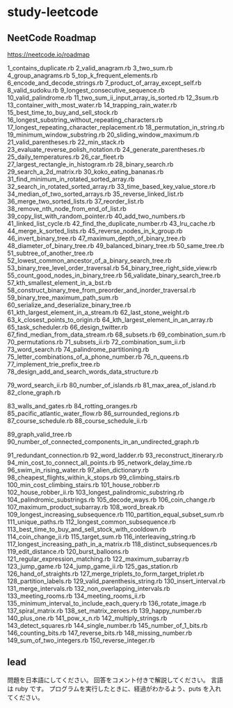 # study-leetcode

## NeetCode Roadmap

https://neetcode.io/roadmap

1_contains_duplicate.rb
2_valid_anagram.rb
3_two_sum.rb
4_group_anagrams.rb
5_top_k_frequent_elements.rb
6_encode_and_decode_strings.rb
7_product_of_array_except_self.rb
8_valid_sudoku.rb
9_longest_consecutive_sequence.rb
10_valid_palindrome.rb
11_two_sum_ii_input_array_is_sorted.rb
12_3sum.rb
13_container_with_most_water.rb
14_trapping_rain_water.rb
15_best_time_to_buy_and_sell_stock.rb
16_longest_substring_without_repeating_characters.rb
17_longest_repeating_character_replacement.rb
18_permutation_in_string.rb
19_minimum_window_substring.rb
20_sliding_window_maximum.rb
21_valid_parentheses.rb
22_min_stack.rb
23_evaluate_reverse_polish_notation.rb
24_generate_parentheses.rb
25_daily_temperatures.rb
26_car_fleet.rb
27_largest_rectangle_in_histogram.rb
28_binary_search.rb
29_search_a_2d_matrix.rb
30_koko_eating_bananas.rb
31_find_minimum_in_rotated_sorted_array.rb
32_search_in_rotated_sorted_array.rb
33_time_based_key_value_store.rb
34_median_of_two_sorted_arrays.rb
35_reverse_linked_list.rb
36_merge_two_sorted_lists.rb
37_reorder_list.rb
38_remove_nth_node_from_end_of_list.rb
39_copy_list_with_random_pointer.rb
40_add_two_numbers.rb
41_linked_list_cycle.rb
42_find_the_duplicate_number.rb
43_lru_cache.rb
44_merge_k_sorted_lists.rb
45_reverse_nodes_in_k_group.rb
46_invert_binary_tree.rb
47_maximum_depth_of_binary_tree.rb
48_diameter_of_binary_tree.rb
49_balanced_binary_tree.rb
50_same_tree.rb
51_subtree_of_another_tree.rb
52_lowest_common_ancestor_of_a_binary_search_tree.rb
53_binary_tree_level_order_traversal.rb
54_binary_tree_right_side_view.rb
55_count_good_nodes_in_binary_tree.rb
56_validate_binary_search_tree.rb
57_kth_smallest_element_in_a_bst.rb
58_construct_binary_tree_from_preorder_and_inorder_traversal.rb
59_binary_tree_maximum_path_sum.rb
60_serialize_and_deserialize_binary_tree.rb
61_kth_largest_element_in_a_stream.rb
62_last_stone_weight.rb
63_k_closest_points_to_origin.rb
64_kth_largest_element_in_an_array.rb
65_task_scheduler.rb
66_design_twitter.rb
67_find_median_from_data_stream.rb
68_subsets.rb
69_combination_sum.rb
70_permutations.rb
71_subsets_ii.rb
72_combination_sum_ii.rb
73_word_search.rb
74_palindrome_partitioning.rb
75_letter_combinations_of_a_phone_number.rb
76_n_queens.rb
77_implement_trie_prefix_tree.rb
78_design_add_and_search_words_data_structure.rb

<!-- 79 はスキップ -->

79_word_search_ii.rb
80_number_of_islands.rb
81_max_area_of_island.rb
82_clone_graph.rb

<!-- 83 はスキップ -->

83_walls_and_gates.rb
84_rotting_oranges.rb
85_pacific_atlantic_water_flow.rb
86_surrounded_regions.rb
87_course_schedule.rb
88_course_schedule_ii.rb

<!-- 89, 90 はスキップ -->

89_graph_valid_tree.rb
90_number_of_connected_components_in_an_undirected_graph.rb

91_redundant_connection.rb
92_word_ladder.rb
93_reconstruct_itinerary.rb
94_min_cost_to_connect_all_points.rb
95_network_delay_time.rb
96_swim_in_rising_water.rb
97_alien_dictionary.rb
98_cheapest_flights_within_k_stops.rb
99_climbing_stairs.rb
100_min_cost_climbing_stairs.rb
101_house_robber.rb
102_house_robber_ii.rb
103_longest_palindromic_substring.rb
104_palindromic_substrings.rb
105_decode_ways.rb
106_coin_change.rb
107_maximum_product_subarray.rb
108_word_break.rb
109_longest_increasing_subsequence.rb
110_partition_equal_subset_sum.rb
111_unique_paths.rb
112_longest_common_subsequence.rb
113_best_time_to_buy_and_sell_stock_with_cooldown.rb
114_coin_change_ii.rb
115_target_sum.rb
116_interleaving_string.rb
117_longest_increasing_path_in_a_matrix.rb
118_distinct_subsequences.rb
119_edit_distance.rb
120_burst_balloons.rb
121_regular_expression_matching.rb
122_maximum_subarray.rb
123_jump_game.rb
124_jump_game_ii.rb
125_gas_station.rb
126_hand_of_straights.rb
127_merge_triplets_to_form_target_triplet.rb
128_partition_labels.rb
129_valid_parenthesis_string.rb
130_insert_interval.rb
131_merge_intervals.rb
132_non_overlapping_intervals.rb
133_meeting_rooms.rb
134_meeting_rooms_ii.rb
135_minimum_interval_to_include_each_query.rb
136_rotate_image.rb
137_spiral_matrix.rb
138_set_matrix_zeroes.rb
139_happy_number.rb
140_plus_one.rb
141_pow_x_n.rb
142_multiply_strings.rb
143_detect_squares.rb
144_single_number.rb
145_number_of_1_bits.rb
146_counting_bits.rb
147_reverse_bits.rb
148_missing_number.rb
149_sum_of_two_integers.rb
150_reverse_integer.rb

## lead

問題を日本語にしてください。
回答をコメント付きで解説してください。
言語は ruby です。
プログラムを実行したときに、経過がわかるよう、puts を入れてください。
